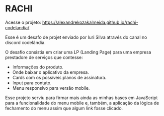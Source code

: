 # RACHI

Acesse o projeto: https://alexandrekozakalmeida.github.io/rachi-codelandia/

Esse é um desafo de projet enviado por Iuri SIlva através do canal no discord codelândia.

O desafio consistia em criar uma LP (Landing Page) para uma empresa prestadore de serviços que contesse:

* Informações do produto.
* Onde baixar o aplicativo da empresa.
* Cards com os possíveis planos de assinatura.
* Input para contato.
* Menu responsivo para versão mobile.

Esse projeto serviu para firmar mais ainda as minhas bases em JavaScript para a funcionalidade do menu mobile e, também, a aplicação da lógica de fechamento do menu assim que algum link fosse clicado.
